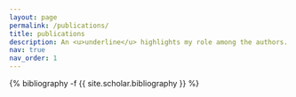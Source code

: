 ```yaml
---
layout: page
permalink: /publications/
title: publications
description: An <u>underline</u> highlights my role among the authors. * denotes equal contribution.
nav: true
nav_order: 1
---
```

<!-- _pages/publications.md -->
<div class="publications">

{% bibliography -f {{ site.scholar.bibliography }} %}

</div>
